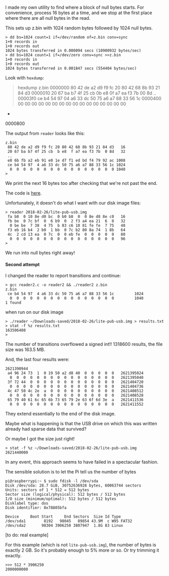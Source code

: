 I made my own utility to find where a block of null bytes starts.  For convenience, process 16 bytes at a time, and we stop at the first place where there are all null bytes in the read.

This sets up z.bin with 1024 random bytes followed by 1024 null bytes.

```
> dd bs=1024 count=1 if=/dev/random of=z.bin conv=sync
1+0 records in
1+0 records out
1024 bytes transferred in 0.000094 secs (10900932 bytes/sec)
> dd bs=1024 count=1 if=/dev/zero conv=sync >>z.bin
1+0 records in
1+0 records out
1024 bytes transferred in 0.001847 secs (554404 bytes/sec)
```

Look with ``hexdump``:
> hexdump z.bin
0000000 80 42 de a2 d9 f9 fc 20 80 42 68 8b 93 21 84 d3
0000010 20 67 ba b7 4f 25 cb 0b e8 0f a7 ea f3 7b 00 8d
..
00003f0 ce b4 54 97 04 a6 33 dc 50 75 a6 a7 88 33 56 1c
0000400 00 00 00 00 00 00 00 00 00 00 00 00 00 00 00 00
*
0000800
> 

The output from ``reader`` looks like this:

```
z.bin
 80 42 de a2 d9 f9 fc 20 80 42 68 8b 93 21 84 d3   16
 20 67 ba b7 4f 25 cb  b e8  f a7 ea f3 7b  0 8d   32
 ..
 e8 6b fb a2 eb 91 e0 1e d7 f1 ed bd f4 79 92 ac 1008
 ce b4 54 97  4 a6 33 dc 50 75 a6 a7 88 33 56 1c 1024
  0  0  0  0  0  0  0  0  0  0  0  0  0  0  0  0 1040
> 

```

We print the next 16 bytes too after checking that we're not past the end.

The code is [here](files/reader.c).

Unfortunately, it doesn't do what I want with our disk image files:

```
> reader 2018-02-26/lite-pub-usb.img 
 fa b8  0 10 8e d0 bc  0 b0 b8  0  0 8e d8 8e c0   16
 fb be  0 7c bf  0  6 b9  0  2 f3 a4 ea 21  6  0   32
  0 be be  7 38  4 75  b 83 c6 10 81 fe fe  7 75   48
 f3 eb 16 b4  2 b0  1 bb  0 7c b2 80 8a 74  1 8b   64
 4c  2 cd 13 ea  0 7c  0  0 eb fe  0  0  0  0  0   80
  0  0  0  0  0  0  0  0  0  0  0  0  0  0  0  0   96
> 
```

We run into null bytes right away!

#### Second attempt

I changed the reader to report transitions and continue:

```
> gcc reader2.c -o reader2 && ./reader2 z.bin
z.bin
 ce b4 54 97  4 a6 33 dc 50 75 a6 a7 88 33 56 1c         1024
  0  0  0  0  0  0  0  0  0  0  0  0  0  0  0  0         1040
1 found
```

when run on our disk image

```
> ./reader ~/Downloads-saved/2018-02-26/lite-pub-usb.img > results.txt
> stat -f %z results.txt
163506480
> 
```

The number of transitions overflowed a signed int!!  1318600 results, the file size was 163.5 MB.

And, the last four results were:

```
2621390944
 a4 96 24 73  1  0 19 50 a2 d8 40  0  0  0  0  0   2621395024
  0  0  0  0  0  0  0  0  0  0  0  0  0  0  0  0   2621395040
 3f 72 44  0  0  0  0  0  0  0  0  0  0  0  0  0   2621404720
  0  0  0  0  0  0  0  0  0  0  0  0  0  0  0  0   2621404736
 4c 47 50 4c 2e  a  0  0  0  0  0  0  0  0  0  0   2621408512
  0  0  0  0  0  0  0  0  0  0  0  0  0  0  0  0   2621408528
 65 79 40 61 6c 65 6b 73 65 79 2e 63 6f 6d 3e  a   2621411536
  0  0  0  0  0  0  0  0  0  0  0  0  0  0  0  0   2621411552
```

They extend essentially to the end of the disk image.  

Maybe what is happening is that the USB drive on which this was written already had sparse data that survived?

Or maybe I got the size just right!

```
> stat -f %z ~/Downloads-saved/2018-02-26/lite-pub-usb.img
2621440000
```

In any event, this approach seems to have failed in a spectacular fashion.

The sensible solution is to let the Pi tell us the number of bytes 

```
pi@raspberrypi:~ $ sudo fdisk -l /dev/sda
Disk /dev/sda: 28.7 GiB, 30752636928 bytes, 60063744 sectors
Units: sectors of 1 * 512 = 512 bytes
Sector size (logical/physical): 512 bytes / 512 bytes
I/O size (minimum/optimal): 512 bytes / 512 bytes
Disklabel type: dos
Disk identifier: 0x78805bfa

Device     Boot Start     End Sectors  Size Id Type
/dev/sda1        8192   98045   89854 43.9M  c W95 FAT32
/dev/sda2       98304 3906250 3807947  1.8G 83 Linux
```

[to do:  real example]

For this example (which is not ``lite-pub-usb.img``), the number of bytes is exactly 2 GB.  So it's probably enough to 5% more or so.  Or try trimming it exactly.

```
>>> 512 * 3906250
2000000000
``` 